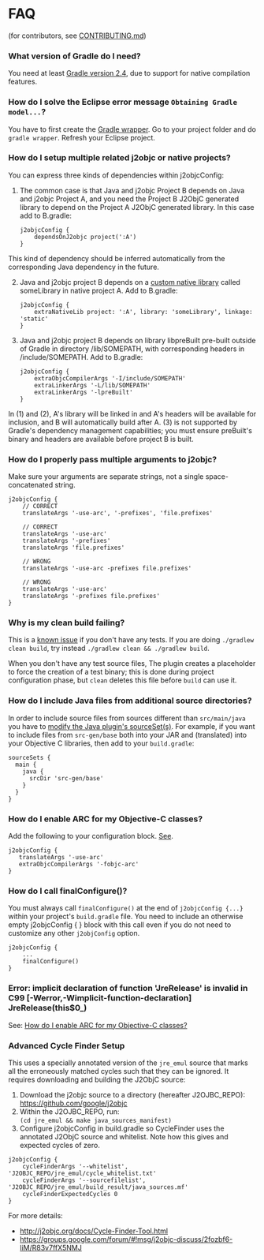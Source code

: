 # FAQ
(for contributors, see [CONTRIBUTING.md](CONTRIBUTING.md))


### What version of Gradle do I need?

You need at least [Gradle version 2.4](https://discuss.gradle.org/t/gradle-2-4-released/9471),
due to support for native compilation features.


### How do I solve the Eclipse error message ``Obtaining Gradle model...``?

You have to first create the [Gradle wrapper](https://docs.gradle.org/current/userguide/gradle_wrapper.html).
Go to your project folder and do ``gradle wrapper``. Refresh your Eclipse project.

### How do I setup multiple related j2objc or native projects?
You can express three kinds of dependencies within j2objcConfig:

1.  The common case is that Java and j2objc Project B depends on Java and j2objc Project A,
and you need the Project B J2ObjC generated library to depend on the Project A J2ObjC
generated library. In this case add to B.gradle:
    ```
    j2objcConfig {
        dependsOnJ2objc project(':A')
    }
    ```
This kind of dependency should be inferred automatically from the corresponding Java
dependency in the future.

2.  Java and j2objc project B depends on a
[custom native library](https://docs.gradle.org/current/userguide/nativeBinaries.html#N15F82)
called someLibrary in native project A.  Add to B.gradle:
    ```
    j2objcConfig {
        extraNativeLib project: ':A', library: 'someLibrary', linkage: 'static'
    }
    ```

3.  Java and j2objc project B depends on library libpreBuilt pre-built outside of
Gradle in directory /lib/SOMEPATH, with corresponding headers in /include/SOMEPATH.
Add to B.gradle:
    ```
    j2objcConfig {
        extraObjcCompilerArgs '-I/include/SOMEPATH'
        extraLinkerArgs '-L/lib/SOMEPATH'
        extraLinkerArgs '-lpreBuilt'
    }
    ```

In (1) and (2), A's library will be linked in and A's headers will be available for inclusion, and
B will automatically build after A.  (3) is not supported by Gradle's dependency management
capabilities; you must ensure preBuilt's binary and headers are available before project B is built.

### How do I properly pass multiple arguments to j2objc?

Make sure your arguments are separate strings, not a single space-concatenated string.
```
j2objcConfig {
    // CORRECT
    translateArgs '-use-arc', '-prefixes', 'file.prefixes'

    // CORRECT
    translateArgs '-use-arc'
    translateArgs '-prefixes'
    translateArgs 'file.prefixes'

    // WRONG
    translateArgs '-use-arc -prefixes file.prefixes'
    
    // WRONG
    translateArgs '-use-arc'
    translateArgs '-prefixes file.prefixes'
}
```

### Why is my clean build failing?
This is a [known issue](https://github.com/j2objc-contrib/j2objc-gradle/issues/306) if you don't
have any tests.
If you are doing `./gradlew clean build`, try instead `./gradlew clean && ./gradlew build`.

When you don't have any test source files, The plugin creates a placeholder to force the
creation of a test binary; this is done during project configuration phase, but `clean` deletes
this file before `build` can use it.

### How do I include Java files from additional source directories?

In order to include source files from sources different than ``src/main/java`` you have to
[modify the Java plugin's sourceSet(s)](https://docs.gradle.org/current/userguide/java_plugin.html#N11FD1).
For example, if you want to include files from ``src-gen/base`` both into your JAR and (translated) into
your Objective C libraries, then add to your ``build.gradle``:

```
sourceSets {
  main {
    java {
      srcDir 'src-gen/base'
    }
  }
}
```


### How do I enable ARC for my Objective-C classes?

Add the following to your configuration block. [See](https://developer.apple.com/library/mac/releasenotes/ObjectiveC/RN-TransitioningToARC/Introduction/Introduction.html#//apple_ref/doc/uid/TP40011226-CH1-SW15).

```
j2objcConfig {
   translateArgs '-use-arc'
   extraObjcCompilerArgs '-fobjc-arc'
}
```

### How do I call finalConfigure()?

You must always call `finalConfigure()` at the end of `j2objcConfig {...}` within your project's
`build.gradle` file. You need to include an otherwise empty j2objcConfig { } block with this
call even if you do not need to customize any other `j2objConfig` option.

    j2objcConfig {
        ...
        finalConfigure()
    }


### Error: implicit declaration of function 'JreRelease' is invalid in C99 [-Werror,-Wimplicit-function-declaration] JreRelease(this$0_)

See: [How do I enable ARC for my Objective-C classes?](#how-do-i-enable-arc-for-my-objective-c-classes?)


### Advanced Cycle Finder Setup

This uses a specially annotated version of the `jre_emul` source that marks all the
erroneously matched cycles such that they can be ignored. It requires downloading
and building the J2ObjC source:

1. Download the j2objc source to a directory (hereafter J2OJBC_REPO):<br>
    https://github.com/google/j2objc
2. Within the J2OJBC_REPO, run:<br>
    `(cd jre_emul && make java_sources_manifest)`
3. Configure j2objcConfig in build.gradle so CycleFinder uses the annotated J2ObjC source
and whitelist. Note how this gives and expected cycles of zero.
```
j2objcConfig {
    cycleFinderArgs '--whitelist', 'J2OBJC_REPO/jre_emul/cycle_whitelist.txt'
    cycleFinderArgs '--sourcefilelist', 'J2OBJC_REPO/jre_emul/build_result/java_sources.mf'
    cycleFinderExpectedCycles 0
}
```

For more details:
- http://j2objc.org/docs/Cycle-Finder-Tool.html
- https://groups.google.com/forum/#!msg/j2objc-discuss/2fozbf6-liM/R83v7ffX5NMJ
